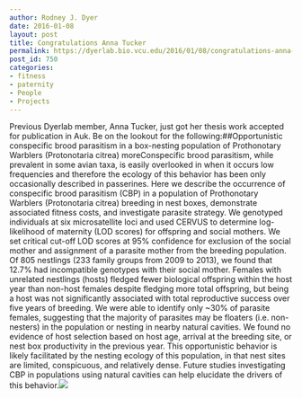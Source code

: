 ```yaml
---
author: Rodney J. Dyer
date: 2016-01-08
layout: post
title: Congratulations Anna Tucker
permalink: https://dyerlab.bio.vcu.edu/2016/01/08/congratulations-anna-tucker/index.html
post_id: 750
categories: 
- fitness
- paternity
- People
- Projects
---
```

Previous Dyerlab member, Anna Tucker, just got her thesis work accepted for publication in 
Auk. Be on the lookout for the following:##Opportunistic conspecific brood parasitism in a box-nesting population of Prothonotary Warblers (Protonotaria citrea)
moreConspecific brood parasitism, while prevalent in some avian taxa, is easily overlooked in when it occurs low frequencies and therefore the ecology of this behavior has been only occasionally described in passerines. Here we describe the occurrence of conspecific brood parasitism (CBP) in a population of Prothonotary Warblers (Protonotaria citrea) breeding in nest boxes, demonstrate associated fitness costs, and investigate parasite strategy. We genotyped individuals at six microsatellite loci and used CERVUS to determine log-likelihood of maternity (LOD scores) for offspring and social mothers. We set critical cut-off LOD scores at 95% confidence for exclusion of the social mother and assignment of a parasite mother from the breeding population. Of 805 nestlings (233 family groups from 2009 to 2013), we found that 12.7% had incompatible genotypes with their social mother. Females with unrelated nestlings (hosts) fledged fewer biological offspring within the host year than non-host females despite fledging more total offspring, but being a host was not significantly associated with total reproductive success over five years of breeding. We were able to identify only ~30% of parasite females, suggesting that the majority of parasites may be floaters (i.e. non-nesters) in the population or nesting in nearby natural cavities. We found no evidence of host selection based on host age, arrival at the breeding site, or nest box productivity in the previous year. This opportunistic behavior is likely facilitated by the nesting ecology of this population, in that nest sites are limited, conspicuous, and relatively dense. Future studies investigating CBP in populations using natural cavities can help elucidate the drivers of this behavior.[![](http://dyerlab.bio.vcu.edu/wp-content/uploads/sites/4831/2016/01/1452262898_thumb.jpeg)](http://dyerlab.bio.vcu.edu/wp-content/uploads/sites/4831/2016/01/1452262898_full.jpeg)
